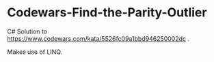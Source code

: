 # Codewars-Find-the-Parity-Outlier
C# Solution to https://www.codewars.com/kata/5526fc09a1bbd946250002dc .

Makes use of LINQ.
